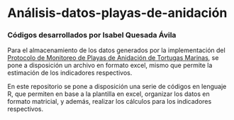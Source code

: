 # Análisis-datos-playas-de-anidación
### Códigos desarrollados por Isabel Quesada Ávila

Para el almacenamiento de los datos generados por la implementación del [Protocolo de Monitoreo de Playas de Anidación de Tortugas Marinas](Protocolo-PRONAMEC-PlayasAnidacion.pdf), se pone a disposición un archivo en formato excel, mismo que permite la estimación de los indicadores respectivos. 

En este repositorio se pone a disposición una serie de códigos en lenguaje R, que permiten en base a la plantilla en excel, organizar los datos en formato matricial, y además, realizar los cálculos para los indicadores respectivos. 
